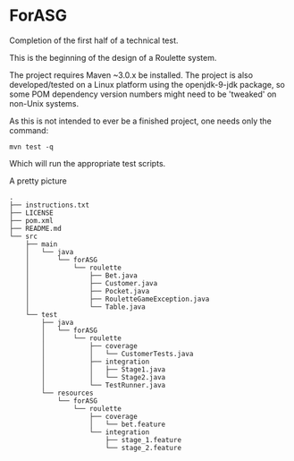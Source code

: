 # ForASG
Completion of the first half of a technical test.

This is the beginning of the design of a Roulette system.

The project requires Maven ~3.0.x be installed. The project is also developed/tested on a Linux platform using the openjdk-9-jdk package, so some POM dependency version numbers might need to be 'tweaked' on non-Unix systems.

As this is not intended to ever be a finished project, one needs only the command:
```
mvn test -q
```
Which will run the appropriate test scripts.

A pretty picture
```
.
├── instructions.txt
├── LICENSE
├── pom.xml
├── README.md
└── src
    ├── main
    │   └── java
    │       └── forASG
    │           └── roulette
    │               ├── Bet.java
    │               ├── Customer.java
    │               ├── Pocket.java
    │               ├── RouletteGameException.java
    │               └── Table.java
    └── test
        ├── java
        │   └── forASG
        │       └── roulette
        │           ├── coverage
        │           │   └── CustomerTests.java
        │           ├── integration
        │           │   ├── Stage1.java
        │           │   └── Stage2.java
        │           └── TestRunner.java
        └── resources
            └── forASG
                └── roulette
                    ├── coverage
                    │   └── bet.feature
                    └── integration
                        ├── stage_1.feature
                        └── stage_2.feature

```
